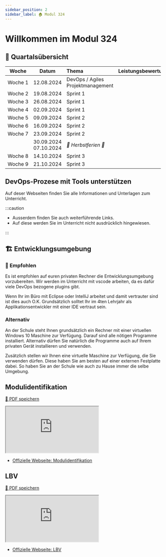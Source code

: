 ```yaml
---
sidebar_position: 2
sidebar_label: 🏠 Modul 324
---
```


# Willkommen im Modul 324

## :calendar: Quartalsübersicht

|    Woche     |            Datum            | Thema                             | Leistungsbewertung |
| :----------: | :-------------------------: | :-------------------------------- | :----------------- |
| Woche&nbsp;1 |         12.08.2024          | DevOps / Agiles Projektmanagement |                    |
| Woche&nbsp;2 |         19.08.2024          | Sprint 1                          |                    |
| Woche&nbsp;3 |         26.08.2024          | Sprint 1                          |                    |
| Woche&nbsp;4 |         02.09.2024          | Sprint 1                          |                    |
| Woche&nbsp;5 |         09.09.2024          | Sprint 2                          |                    |
| Woche&nbsp;6 |         16.09.2024          | Sprint 2                          |                    |
| Woche&nbsp;7 |         23.09.2024          | Sprint 2                          |                    |
|              | 30.09.2024 <br/> 07.10.2024 | _:star2: Herbstferien :star2:_    |                    |
| Woche&nbsp;8 |         14.10.2024          | Sprint 3                          |                    |
| Woche&nbsp;9 |         21.10.2024          | Sprint 3                          |                    |

## DevOps-Prozese mit Tools unterstützen

Auf deser Webseiten finden Sie alle Informationen und Unterlagen zum Unterricht.

:::caution

- Ausserdem finden Sie auch weiterführende Links.
- Auf diese werden Sie im Unterricht nicht ausdrücklich hingewiesen.

:::

## :building_construction: Entwicklungsumgebung

### :star2: Empfohlen

Es ist empfohlen auf euren privaten Rechner die Entwicklungsumgebung
vorzubereiten. Wir werden im Unterricht mit vscode arbeiten, da es dafür viele
DevOps bezogene plugins gibt.

Wenn Ihr im Büro mit Eclipse oder IntelliJ arbeitet und damit vertrauter sind
ist dies auch O.K. Grundsätzlich solltet Ihr im 4ten Lehrjahr als
Applikationsentwickler mit einer IDE vertraut sein.

### Alternativ

An der Schule steht Ihnen grundsätzlich ein Rechner mit einer virtuellen Windows
10 Maschine zur Verfügung. Darauf sind alle nötigen Programme installiert.
Alternativ dürfen Sie natürlich die Programme auch auf Ihrem privaten Gerät
installieren und verwenden.

Zusätzlich stellen wir Ihnen eine virtuelle Maschine zur Verfügung, die Sie
verwenden dürfen. Diese haben Sie am besten auf einer externen Festplatte dabei.
So haben Sie an der Schule wie auch zu Hause immer die selbe Umgebung.

## Modulidentifikation

[:floppy_disk: PDF speichern](https://modulbaukasten.ch/Module/319_1_Applikationen%20entwerfen%20und%20implementieren.pdf)

<iframe src="https://modulbaukasten.ch/Module/324_1_DevOps-Prozesse%20mit%20Tools%20unterst%C3%BCtzen.pdf"></iframe>

- [Offizielle Webseite: Modulidentifikation](https://www.modulbaukasten.ch/module/324)

## LBV

[:floppy_disk: PDF speichern](https://www.modulbaukasten.ch/Module/319_1_Applikationen%20entwerfen%20und%20implementieren.pdf)

<iframe src="https://modulbaukasten.ch/Module/324_1_DevOps-Prozesse%20mit%20Tools%20unterst%C3%BCtzen.pdf"></iframe>

- [Offizielle Webseite: LBV](https://www.modulbaukasten.ch/module/324/2/de-DE?lbv=0)
